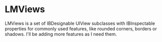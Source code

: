 # LMViews
LMViews is a set of IBDesignable UIView subclasses with IBInspectable properties for commonly used features, like rounded corners, borders or shadows.
I'll be adding more features as I need them.